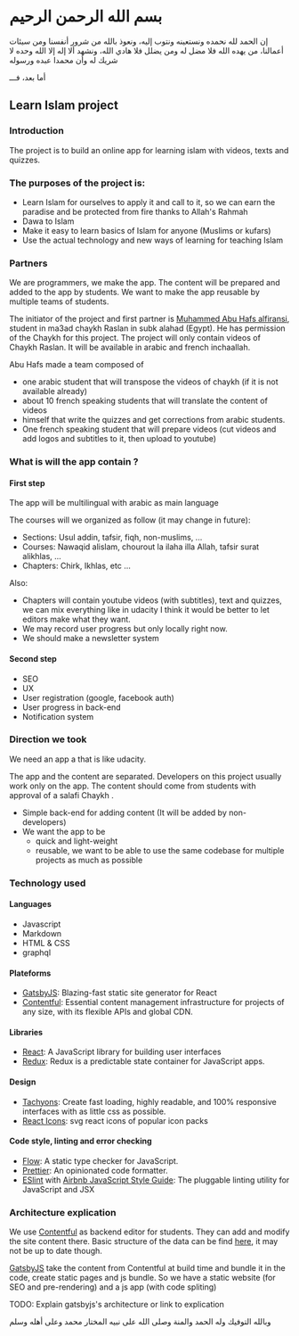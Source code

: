 # بسم الله الرحمن الرحيم

إن الحمد لله نحمده ونستعينه ونتوب إليه، ونعوذ بالله من شرور أنفسنا ومن سيئات أعمالنا، من يهده الله فلا مضل له ومن يضلل فلا هادي الله، ونشهد ألا إله إلا الله وحده لا شريك له وأن محمدا عبده ورسوله

أما بعد، فـــ

## Learn Islam project

### Introduction

The project is to build an online app for learning islam with videos, texts and quizzes.

### The purposes of the project is:

- Learn Islam for ourselves to apply it and call to it, so we can earn the paradise and be protected from fire thanks to Allah's Rahmah
- Dawa to Islam
- Make it easy to learn basics of Islam for anyone (Muslims or kufars)
- Use the actual technology and new ways of learning for teaching Islam

### Partners

We are programmers, we make the app. The content will be prepared and added to the app by students. We want to make the app reusable by multiple teams of students.

The initiator of the project and first partner is [Muhammed Abu Hafs alfiransi](http://darfurqan.fr/), student in ma3ad chaykh Raslan in subk alahad (Egypt). He has permission of the Chaykh for this project.
The project will only contain videos of Chaykh Raslan. It will be available in arabic and french inchaallah.

Abu Hafs made a team composed of

- one arabic student that will transpose the videos of chaykh (if it is not available already)
- about 10 french speaking students that will translate the content of videos
- himself that write the quizzes and get corrections from arabic students.
- One french speaking student that will prepare videos (cut videos and add logos and subtitles to it, then upload to youtube)

### What is will the app contain ?

#### First step

The app will be multilingual with arabic as main language

The courses will we organized as follow (it may change in future):

- Sections: Usul addin, tafsir, fiqh, non-muslims, ...
- Courses: Nawaqid alislam, chourout la ilaha illa Allah, tafsir surat alikhlas, ...
- Chapters: Chirk, Ikhlas, etc ...

Also:

- Chapters will contain youtube videos (with subtitles), text and quizzes, we can mix everything like in udacity I think it would be better to let editors make what they want.
- We may record user progress but only locally right now.
- We should make a newsletter system

#### Second step

- SEO
- UX
- User registration (google, facebook auth)
- User progress in back-end
- Notification system

### Direction we took

We need an app a that is like udacity.

The app and the content are separated. Developers on this project usually work only on the app. The content should come from students with approval of a salafi Chaykh .

- Simple back-end for adding content (It will be added by non-developers)
- We want the app to be
  - quick and light-weight
  - reusable, we want to be able to use the same codebase for multiple projects as much as possible

### Technology used

#### Languages

- Javascript
- Markdown
- HTML & CSS
- graphql

#### Plateforms

- [GatsbyJS](https://www.gatsbyjs.org/): Blazing-fast static site generator for React
- [Contentful](https://www.contentful.com/): Essential content management infrastructure for projects of any size, with its flexible APIs and global CDN.

#### Libraries

- [React](https://reactjs.org): A JavaScript library for building user interfaces
- [Redux](http://redux.js.org/): Redux is a predictable state container for JavaScript apps.

#### Design

- [Tachyons](http://tachyons.io/): Create fast loading, highly readable, and 100% responsive interfaces with as little css as possible.
- [React Icons](http://gorangajic.github.io/react-icons): svg react icons of popular icon packs

#### Code style, linting and error checking

- [Flow](https://flow.org/): A static type checker for JavaScript.
- [Prettier](https://github.com/prettier/prettier/): An opinionated code formatter.
- [ESlint](https://eslint.org/) with [Airbnb JavaScript Style Guide](https://github.com/airbnb/javascript): The pluggable linting utility for JavaScript and JSX

### Architecture explication

We use [Contentful](https://www.contentful.com/) as backend editor for students. They can add and modify the site content there.
Basic structure of the data can be find [here](https://www.draw.io/?lightbox=1&highlight=0000ff&edit=_blank&layers=1&nav=1&title=Learn%20Islam#R7Zpbb6M4FMc%2FTV5XsYG0eWzo3KRWGm12tbuPLjhgjbGRMU0yn36PwYRQwiybUGYeXEUVPviCz8%2BX%2F7G88MLs8EmRPH2WMeULvIwPC%2B9xgfGdv4b%2FxnCsDcHaGhLF4tqEWsOWfafWuLTWksW06GTUUnLN8q4xkkLQSHdsRCm572bbSd5tNScJ7Rm2EeF9618s1mltvcd3rf0zZUnatIxWtn8vJPqWKFkK294Ce7vqr36dkaYu29EiJbHcn5m8DwsvVFLq%2Bik7hJQb1zZuq8t9HHh7%2Bm5FhR5TANcFXgkvbde34E8mhf08fWxcUuxZxomA1GYnhd7aN0tIRynj8RM5ytK0WWjwQZPapFKx75CfcHiFwACvlbbE8crUxjgPJZcKDEJWDbSFtqYy24yiBRT72vQNvTE9k0Mn4xMpdPOBknOSF%2Byl%2BmRTMCMqYWIjtZaZzdR08OPZ97T4vE3ftdbbr1RpejgzWVd%2FojKjWh0hSzMvLHU7K%2B7u6%2BS%2BHWLIt1nS8%2BEVrOzQtsM6OdXcooUHS%2Fcyaa9HeoE3Zl4xbbzyAI%2FPW62YSHrooXe6IqfkN%2FoG1QV6hLNEQJLTnSlm3MNgaj1Ys5a5qSwnEbT1VOV59FvL77bfxiSh7I5X8yNlcUyFgSs10eTlNPhyyYSu%2FBJs4AfuC5e%2FBYsAPjyENGrT8DPZlQ6lgL4QVnGkMEz21AyVC4TxaMIWKV6NQ4onIOoPEJUqpqomKsrsBZ4d0KuBBng%2BoMEAUNgKI8XyalmuJ%2Brzo2N6PdOx6%2B4UTPH9AFQuE1nT%2FJIZNeJ4Xs0TLf35gHrLAaAFL5MaqNtGbybaeHkOoqhPNJSlKvpz0mng2zWwf60IbsrdhBr1UDsV%2FJ%2FT9zRBfkkZjPoxrNPB0yOdUwijoWDVKeGJqY5dfT08gRS%2Bc1L43YEiNFI5eRNsp97Qduq08JRI%2FRmRov6pUpiSXF%2FYPZ0anl4Ne2NZT3ImjIZOnJwc%2FtEM9kdT%2FhlyeOXk8AxIZ5XDQ8IpghWx6oOTwrcTnfVUeD0U4JSKtNGNm6c3U533bHgobnV6eEqkcx4O40shzht4VMQP5tIJpGJGMiniP1JmHAkvjHa0boRUo3KN51OdNQoYnKGOf58n%2FjFlwKc%2FEJmgmhNqTdaHNO5ca%2Bl78NxjK%2BsxRTksOa%2B0U%2Fkll9nqvprRcKZgV%2FcdBYt8r1tFIUsVUVuqdXy%2FItyVwqhZJJuK6g73KqoInvo4DuqlI8OpoQ6Cqx3SHf0%2Fg9yb0OPk%2F%2F8LLvDWnYpwsHw3cP0F9s%2FChabvEpqur41Mmx33pmV36HILzQjjbiu9iPg0O37JwHTwesuOUXM90yDVx9wd%2F94CdM6wFA%2BdNDig0wF9x6gUku1F43ozbi9zex%2F%2BBQ%3D%3D), it may not be up to date though.

[GatsbyJS](https://www.gatsbyjs.org/) take the content from Contentful at build time and bundle it in the code, create static pages and js bundle. So we have a static website (for SEO and pre-rendering) and a js app (with code spliting)

TODO: Explain gatsbyjs's architecture or link to explication

وبالله التوفيك وله الحمد والمنة وصلى الله على نبيه المختار محمد وعلى أهله وسلم
